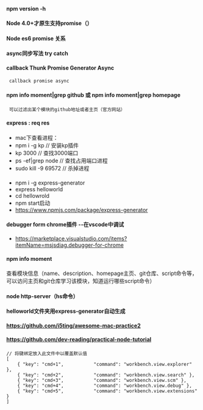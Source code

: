 #### npm version -h
####  Node 4.0+才原生支持promise（）
####  Node es6 promise 关系
#### async同步写法  try catch
#### callback Thunk Promise Generator Async  
     callback promise async
#### npm info moment|grep github  或  npm info moment|grep homepage  
     可以过滤出某个模块的github地址或者主页（官方网站）
####  express : req res
####  
- mac下查看进程：
- npm i -g kp  // 安装kp插件
- kp 3000       // 查找3000端口
- ps -ef|grep node   // 查找占用端口进程
- sudo kill -9 69572   // 杀掉进程
#### 
- npm i -g express-generator
- express helloworld
- cd hellowrold
-  npm start启动
- https://www.npmjs.com/package/express-generator

####   debugger form chrome插件  --在vscode中调试
- https://marketplace.visualstudio.com/items?itemName=msjsdiag.debugger-for-chrome

####  npm info moment      
查看模块信息（name、description、homepage主页、git仓库、script命令等，可以访问主页和git仓库学习该模块，知道运行哪些script命令）
#### node http-server（hs命令）
####  helloworld文件夹用express-generator自动生成
#### https://github.com/i5ting/awesome-mac-practice2
####  https://github.com/dev-reading/practical-node-tutorial
```JS
// 将键绑定放入此文件中以覆盖默认值    
[ 
    { "key": "cmd+1",           "command": "workbench.view.explorer" },
    { "key": "cmd+2",           "command": "workbench.view.search" },
    { "key": "cmd+3",           "command": "workbench.view.scm" },
    { "key": "cmd+4",           "command": "workbench.view.debug" },
    { "key": "cmd+5",           "command": "workbench.view.extensions" }
]
```